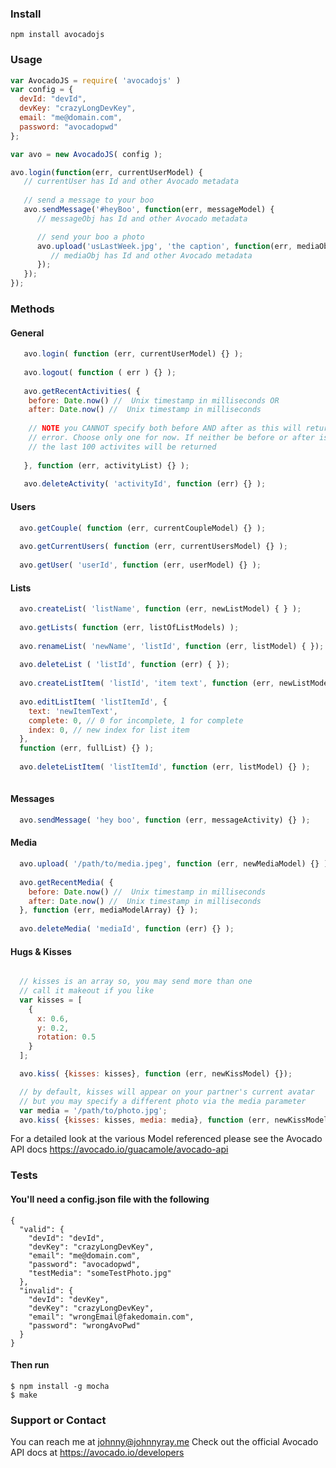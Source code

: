 ### Install
```
npm install avocadojs
```
### Usage
```javascript
var AvocadoJS = require( 'avocadojs' )
var config = {
  devId: "devId",
  devKey: "crazyLongDevKey",
  email: "me@domain.com",
  password: "avocadopwd"
};

var avo = new AvocadoJS( config );

avo.login(function(err, currentUserModel) {
   // currentUser has Id and other Avocado metadata
   
   // send a message to your boo
   avo.sendMessage('#heyBoo', function(err, messageModel) {
      // messageObj has Id and other Avocado metadata

      // send your boo a photo
      avo.upload('usLastWeek.jpg', 'the caption', function(err, mediaObj) {
         // mediaObj has Id and other Avocado metadata
      });
   });
});
```
### Methods
#### General
```javascript
   avo.login( function (err, currentUserModel) {} );
   
   avo.logout( function ( err ) {} );
   
   avo.getRecentActivities( {
    before: Date.now() //  Unix timestamp in milliseconds OR
    after: Date.now() //  Unix timestamp in milliseconds
    
    // NOTE you CANNOT specify both before AND after as this will return an
    // error. Choose only one for now. If neither be before or after is supplied
    // the last 100 activites will be returned
    
   }, function (err, activityList) {} );
   
   avo.deleteActivity( 'activityId', function (err) {} );
```

#### Users
```javascript
  avo.getCouple( function (err, currentCoupleModel) {} );
  
  avo.getCurrentUsers( function (err, currentUsersModel) {} );
  
  avo.getUser( 'userId', function (err, userModel) {} );
```

#### Lists
```javascript
  avo.createList( 'listName', function (err, newListModel) { } );
  
  avo.getLists( function (err, listOfListModels) );
  
  avo.renameList( 'newName', 'listId', function (err, listModel) { });
  
  avo.deleteList ( 'listId', function (err) { });
  
  avo.createListItem( 'listId', 'item text', function (err, newListModel) {} );
  
  avo.editListItem( 'listItemId', {
    text: 'newItemText',
    complete: 0, // 0 for incomplete, 1 for complete
    index: 0, // new index for list item
  },
  function (err, fullList) {} );
  
  avo.deleteListItem( 'listItemId', function (err, listModel) {} );
 
```

#### Messages
```javascript
  avo.sendMessage( 'hey boo', function (err, messageActivity) {} );
```

#### Media
```javascript
  avo.upload( '/path/to/media.jpeg', function (err, newMediaModel) {} );
  
  avo.getRecentMedia( {
    before: Date.now() //  Unix timestamp in milliseconds
    after: Date.now() //  Unix timestamp in milliseconds
  }, function (err, mediaModelArray) {} );
  
  avo.deleteMedia( 'mediaId', function (err) {} );
```

#### Hugs & Kisses
```javascript

  // kisses is an array so, you may send more than one
  // call it makeout if you like
  var kisses = [
    {
      x: 0.6,
      y: 0.2,
      rotation: 0.5
    }
  ];

  avo.kiss( {kisses: kisses}, function (err, newKissModel) {});

  // by default, kisses will appear on your partner's current avatar
  // but you may specify a different photo via the media parameter
  var media = '/path/to/photo.jpg';
  avo.kiss( {kisses: kisses, media: media}, function (err, newKissModel));
```

For a detailed look at the various Model referenced please see the Avocado API docs https://avocado.io/guacamole/avocado-api


### Tests
#### You'll need a config.json file with the following
```
{
  "valid": {
    "devId": "devId",
    "devKey": "crazyLongDevKey",
    "email": "me@domain.com",
    "password": "avocadopwd",
    "testMedia": "someTestPhoto.jpg"
  },
  "invalid": {
    "devId": "devKey",
    "devKey": "crazyLongDevKey",
    "email": "wrongEmail@fakedomain.com",
    "password": "wrongAvoPwd"
  }
}
```
#### Then run
```
$ npm install -g mocha
$ make
```

### Support or Contact
You can reach me at johnny@johnnyray.me
Check out the official Avocado API docs at https://avocado.io/developers
